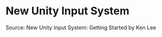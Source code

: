 # New Unity Input System

Source: New Unity Input System: Getting Started by Ken Lee[](https://www.raywenderlich.com/9671886-new-unity-input-system-getting-started)
